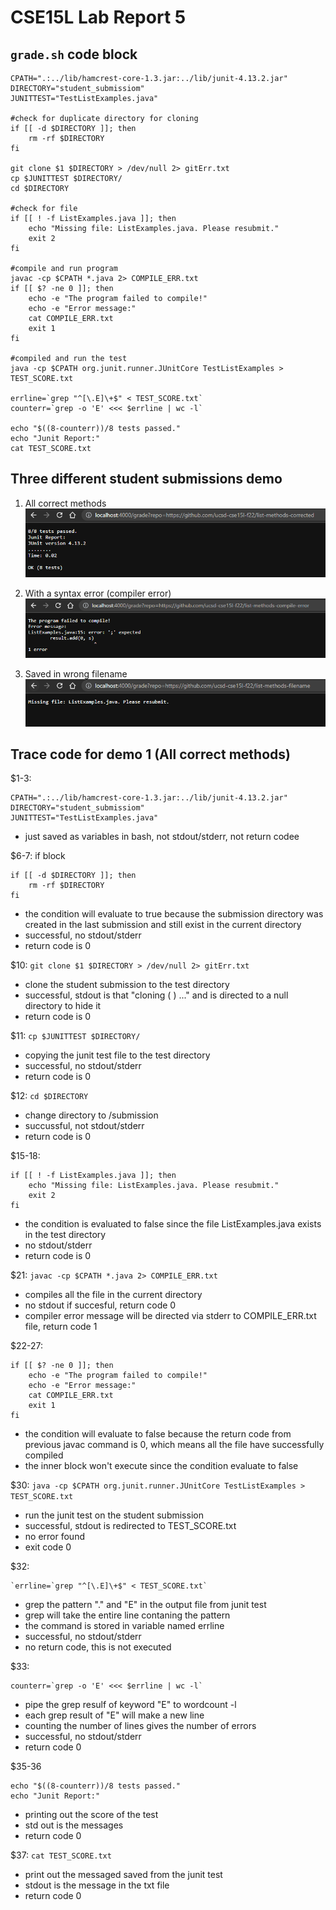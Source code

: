 # CSE15L Lab Report 5

## `grade.sh` code block
```
CPATH=".:../lib/hamcrest-core-1.3.jar:../lib/junit-4.13.2.jar"
DIRECTORY="student_submissiom"
JUNITTEST="TestListExamples.java"

#check for duplicate directory for cloning
if [[ -d $DIRECTORY ]]; then
    rm -rf $DIRECTORY
fi

git clone $1 $DIRECTORY > /dev/null 2> gitErr.txt
cp $JUNITTEST $DIRECTORY/
cd $DIRECTORY

#check for file
if [[ ! -f ListExamples.java ]]; then
    echo "Missing file: ListExamples.java. Please resubmit."
    exit 2
fi

#compile and run program
javac -cp $CPATH *.java 2> COMPILE_ERR.txt
if [[ $? -ne 0 ]]; then
    echo -e "The program failed to compile!"
    echo -e "Error message:"
    cat COMPILE_ERR.txt
    exit 1
fi

#compiled and run the test
java -cp $CPATH org.junit.runner.JUnitCore TestListExamples > TEST_SCORE.txt

errline=`grep "^[\.E]\+$" < TEST_SCORE.txt`
counterr=`grep -o 'E' <<< $errline | wc -l`

echo "$((8-counterr))/8 tests passed."
echo "Junit Report:"
cat TEST_SCORE.txt

```

## Three different student submissions demo
1. All correct methods\
![Image](week9img/1.png)

2. With a syntax error (compiler error)\
![Image](week9img/2.png)

3. Saved in wrong filename\
![Image](week9img/3.png)

## Trace code for demo 1 (All correct methods)

$1-3:
```
CPATH=".:../lib/hamcrest-core-1.3.jar:../lib/junit-4.13.2.jar"
DIRECTORY="student_submissiom"
JUNITTEST="TestListExamples.java"
```
* just saved as variables in bash, not stdout/stderr, not return codee

$6-7: if block
```
if [[ -d $DIRECTORY ]]; then
    rm -rf $DIRECTORY
fi
```
* the condition will evaluate to true because the submission directory was created in the last submission and still exist in the current directory
* successful, no stdout/stderr
* return code is 0

$10: `git clone $1 $DIRECTORY > /dev/null 2> gitErr.txt`
* clone the student submission to the test directory
* successful, stdout is that "cloning ( ) ..." and is directed to a null directory to hide it
* return code is 0

$11: `cp $JUNITTEST $DIRECTORY/`
* copying the junit test file to the test directory
* successful, no stdout/stderr
* return code is 0

$12: `cd $DIRECTORY`
* change directory to /submission
* succussful, not stdout/stderr
* return code is 0

$15-18:
```
if [[ ! -f ListExamples.java ]]; then
    echo "Missing file: ListExamples.java. Please resubmit."
    exit 2
fi
```
* the condition is evaluated to false since the file ListExamples.java exists in the test directory
* no stdout/stderr
* return code is 0

$21: `javac -cp $CPATH *.java 2> COMPILE_ERR.txt`
* compiles all the file in the current directory
* no stdout if succesful, return code 0
* compiler error message will be directed via stderr to COMPILE_ERR.txt file, return code 1

$22-27:
```
if [[ $? -ne 0 ]]; then
    echo -e "The program failed to compile!"
    echo -e "Error message:"
    cat COMPILE_ERR.txt
    exit 1
fi
```
* the condition will evaluate to false because the return code from previous javac command is 0, which means all the file have successfully compiled
* the inner block won't execute since the condition evaluate to false

$30: `java -cp $CPATH org.junit.runner.JUnitCore TestListExamples > TEST_SCORE.txt`
* run the junit test on the student submission
* successful, stdout is redirected to TEST_SCORE.txt
* no error found
* exit code 0

$32: 
```
`errline=`grep "^[\.E]\+$" < TEST_SCORE.txt`
```
* grep the pattern "." and "E" in the output file from junit test
* grep will take the entire line contaning the pattern
* the command is stored in variable named errline
* successful, no stdout/stderr
* no return code, this is not executed

$33:
```
counterr=`grep -o 'E' <<< $errline | wc -l`
```
* pipe the grep resulf of keyword "E" to wordcount -l
* each grep result of "E" will make a new line
* counting the number of lines gives the number of errors
* successful, no stdout/stderr
* return code 0

$35-36
```
echo "$((8-counterr))/8 tests passed."
echo "Junit Report:"
```
* printing out the score of the test
* std out is the messages
* return code 0

$37: `cat TEST_SCORE.txt`
* print out the messaged saved from the junit test
* stdout is the message in the txt file
* return code 0